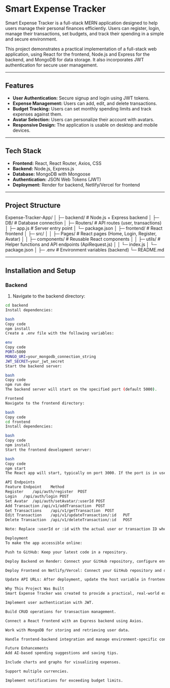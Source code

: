 # Smart Expense Tracker

Smart Expense Tracker is a full-stack MERN application designed to help users manage their personal finances efficiently. Users can register, login, manage their transactions, set budgets, and track their spending in a simple and secure environment.

This project demonstrates a practical implementation of a full-stack web application, using React for the frontend, Node.js and Express for the backend, and MongoDB for data storage. It also incorporates JWT authentication for secure user management.

---

## Features

- **User Authentication:** Secure signup and login using JWT tokens.
- **Expense Management:** Users can add, edit, and delete transactions.
- **Budget Tracking:** Users can set monthly spending limits and track expenses against them.
- **Avatar Selection:** Users can personalize their account with avatars.
- **Responsive Design:** The application is usable on desktop and mobile devices.

---

## Tech Stack

- **Frontend:** React, React Router, Axios, CSS
- **Backend:** Node.js, Express.js
- **Database:** MongoDB with Mongoose
- **Authentication:** JSON Web Tokens (JWT)
- **Deployment:** Render for backend, Netlify/Vercel for frontend

---

## Project Structure

Expense-Tracker-App/
│
├─ backend/ # Node.js + Express backend
│ ├─ DB/ # Database connection
│ ├─ Routers/ # API routes (user, transactions)
│ ├─ app.js # Server entry point
│ └─ package.json
│
├─ frontend/ # React frontend
│ ├─ src/
│ │ ├─ Pages/ # React pages (Home, Login, Register, Avatar)
│ │ ├─ components/ # Reusable React components
│ │ ├─ utils/ # Helper functions and API endpoints (ApiRequest.js)
│ │ └─ index.js
│ └─ package.json
│
├─ .env # Environment variables (backend)
└─ README.md


---

## Installation and Setup

### Backend

1. Navigate to the backend directory:

```bash
cd backend
Install dependencies:

bash
Copy code
npm install
Create a .env file with the following variables:

env
Copy code
PORT=5000
MONGO_URI=your_mongodb_connection_string
JWT_SECRET=your_jwt_secret
Start the backend server:

bash
Copy code
npm run dev
The backend server will start on the specified port (default 5000).

Frontend
Navigate to the frontend directory:

bash
Copy code
cd frontend
Install dependencies:

bash
Copy code
npm install
Start the frontend development server:

bash
Copy code
npm start
The React app will start, typically on port 3000. If the port is in use, it will prompt to use another port (e.g., 3001).

API Endpoints
Feature	Endpoint	Method
Register	/api/auth/register	POST
Login	/api/auth/login	POST
Set Avatar	/api/auth/setAvatar/:userId	POST
Add Transaction	/api/v1/addTransaction	POST
Get Transactions	/api/v1/getTransaction	POST
Edit Transaction	/api/v1/updateTransaction/:id	PUT
Delete Transaction	/api/v1/deleteTransaction/:id	POST

Note: Replace :userId or :id with the actual user or transaction ID when making requests.

Deployment
To make the app accessible online:

Push to GitHub: Keep your latest code in a repository.

Deploy Backend on Render: Connect your GitHub repository, configure environment variables, and deploy the server.

Deploy Frontend on Netlify/Vercel: Connect your GitHub repository and deploy the frontend.

Update API URLs: After deployment, update the host variable in frontend/src/utils/ApiRequest.js to point to your deployed backend URL.

Why This Project Was Built
Smart Expense Tracker was created to provide a practical, real-world example of a full-stack application. It demonstrates how to:

Implement user authentication with JWT.

Build CRUD operations for transaction management.

Connect a React frontend with an Express backend using Axios.

Work with MongoDB for storing and retrieving user data.

Handle frontend-backend integration and manage environment-specific configurations.

Future Enhancements
Add AI-based spending suggestions and saving tips.

Include charts and graphs for visualizing expenses.

Support multiple currencies.

Implement notifications for exceeding budget limits.

